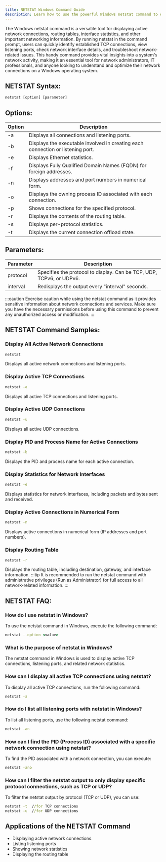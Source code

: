 ```yaml
---
title: NETSTAT Windows Command Guide
description: Learn how to use the powerful Windows netstat command to display network connections, routing tables, interface statistics, and more.
---
```


The Windows netstat command is a versatile tool for displaying active network connections, routing tables, interface statistics, and other important networking information. By running netstat in the command prompt, users can quickly identify established TCP connections, view listening ports, check network interface details, and troubleshoot network-related issues. This handy command provides vital insights into a system's network activity, making it an essential tool for network administrators, IT professionals, and anyone looking to understand and optimize their network connections on a Windows operating system.

## NETSTAT Syntax:
```cmd
netstat [option] [parameter]
```

## Options:
| Option | Description                             |
|--------|-----------------------------------------|
| -a     | Displays all connections and listening ports.   |
| -b     | Displays the executable involved in creating each connection or listening port. |
| -e     | Displays Ethernet statistics. |
| -f     | Displays Fully Qualified Domain Names (FQDN) for foreign addresses. |
| -n     | Displays addresses and port numbers in numerical form. |
| -o     | Displays the owning process ID associated with each connection. |
| -p     | Shows connections for the specified protocol. |
| -r     | Displays the contents of the routing table. |
| -s     | Displays per-protocol statistics. |
| -t     | Displays the current connection offload state. |

## Parameters:
| Parameter | Description                             |
|-----------|-----------------------------------------|
| protocol  | Specifies the protocol to display. Can be TCP, UDP, TCPv6, or UDPv6. |
| interval  | Redisplays the output every "interval" seconds.|

:::caution
Exercise caution while using the netstat command as it provides sensitive information about network connections and services. Make sure you have the necessary permissions before using this command to prevent any unauthorized access or modification.
:::
## NETSTAT Command Samples:
### Display All Active Network Connections
```cmd
netstat
```
Displays all active network connections and listening ports.

### Display Active TCP Connections
```cmd
netstat -a
```
Displays all active TCP connections and listening ports.

### Display Active UDP Connections
```cmd
netstat -u
```
Displays all active UDP connections.

### Display PID and Process Name for Active Connections
```cmd
netstat -b
```
Displays the PID and process name for each active connection.

### Display Statistics for Network Interfaces
```cmd
netstat -e
```
Displays statistics for network interfaces, including packets and bytes sent and received.

### Display Active Connections in Numerical Form
```cmd
netstat -n
```
Displays active connections in numerical form (IP addresses and port numbers).

### Display Routing Table
```cmd
netstat -r
```
Displays the routing table, including destination, gateway, and interface information.
:::tip
It is recommended to run the netstat command with administrative privileges (Run as Administrator) for full access to all network-related information.
:::

## NETSTAT FAQ:
### How do I use netstat in Windows?
To use the netstat command in Windows, execute the following command:
```cmd
netstat --option <value>
```

### What is the purpose of netstat in Windows?
The netstat command in Windows is used to display active TCP connections, listening ports, and related network statistics.

### How can I display all active TCP connections using netstat?
To display all active TCP connections, run the following command:
```cmd
netstat -a
```

### How do I list all listening ports with netstat in Windows?
To list all listening ports, use the following netstat command:
```cmd
netstat -an
```

### How can I find the PID (Process ID) associated with a specific network connection using netstat?
To find the PID associated with a network connection, you can execute:
```cmd
netstat -ano
```

### How can I filter the netstat output to only display specific protocol connections, such as TCP or UDP?
To filter the netstat output by protocol (TCP or UDP), you can use:
```cmd
netstat -t  //for TCP connections
netstat -u  //for UDP connections
```
## Applications of the NETSTAT Command

- Displaying active network connections
- Listing listening ports
- Showing network statistics
- Displaying the routing table